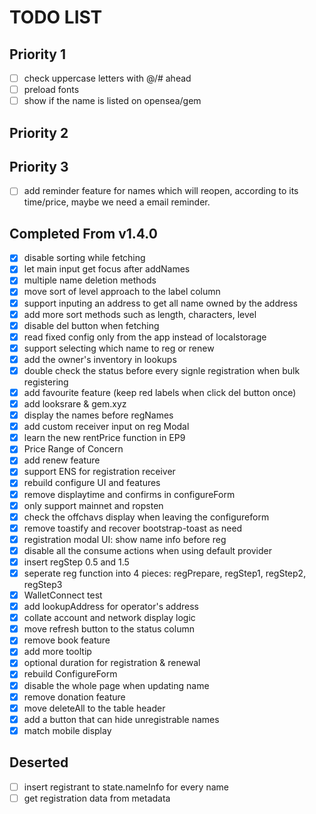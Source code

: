 # TODO LIST

## Priority 1

- [ ] check uppercase letters with @/# ahead
- [ ] preload fonts
- [ ] show if the name is listed on opensea/gem

## Priority 2


## Priority 3

- [ ] add reminder feature for names which will reopen, according to its time/price, maybe we need a email reminder.

## Completed From v1.4.0

- [x] disable sorting while fetching
- [x] let main input get focus after addNames
- [x] multiple name deletion methods
- [x] move sort of level approach to the label column
- [x] support inputing an address to get all name owned by the address
- [x] add more sort methods such as length, characters, level
- [x] disable del button when fetching
- [x] read fixed config only from the app instead of localstorage
- [x] support selecting which name to reg or renew
- [x] add the owner's inventory in lookups
- [x] double check the status before every signle registration when bulk registering
- [x] add favourite feature (keep red labels when click del button once)
- [x] add looksrare & gem.xyz
- [x] display the names before regNames
- [x] add custom receiver input on reg Modal
- [x] learn the new rentPrice function in EP9
- [x] Price Range of Concern
- [x] add renew feature
- [x] support ENS for registration receiver
- [x] rebuild configure UI and features
- [x] remove displaytime and confirms in configureForm
- [x] only support mainnet and ropsten
- [x] check the offchavs display when leaving the configureform
- [x] remove toastify and recover bootstrap-toast as need
- [x] registration modal UI: show name info before reg
- [x] disable all the consume actions when using default provider
- [x] insert regStep 0.5 and 1.5
- [x] seperate reg function into 4 pieces: regPrepare, regStep1, regStep2, regStep3
- [x] WalletConnect test
- [x] add lookupAddress for operator's address
- [x] collate account and network display logic
- [x] move refresh button to the status column
- [x] remove book feature
- [x] add more tooltip
- [x] optional duration for registration & renewal
- [x] rebuild ConfigureForm
- [x] disable the whole page when updating name
- [x] remove donation feature
- [x] move deleteAll to the table header
- [x] add a button that can hide unregistrable names
- [x] match mobile display

## Deserted

- [ ] insert registrant to state.nameInfo for every name
- [ ] get registration data from metadata
